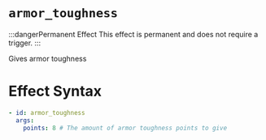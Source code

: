 # `armor_toughness`
:::dangerPermanent Effect
This effect is permanent and does not require a trigger.
:::

Gives armor toughness

# Effect Syntax
```yaml
- id: armor_toughness
  args:
    points: 8 # The amount of armor toughness points to give
```